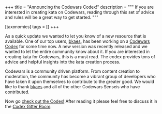 +++
title = "Announcing the Codewars Codex!"
description = """
If you are interested in creating kata on Codewars, reading through this set of advice and rules will be a great way to get started.
"""

[taxonomies]
tags = []
+++

As a quick update we wanted to let you know of a new resource that is available. One of our top users, [bkaes](http://codewars.com/users/bkaes), has been working on a [Codewars Codex](http://bkaestner.github.io/codewars-rules/) for some time now. A new version was recently released and we wanted to let the entire community know about it. If you are interested in creating kata for Codewars, this is a must read. The codex provides tons of advice and helpful insights into the kata creation process. 

Codewars is a community driven platform. From content creation to moderation, the community has become a vibrant group of developers who have taken it upon themselves to contribute to the greater good. We would like to thank [bkaes](http://codewars.com/users/bkaes) and all of the other Codewars Senseis who have contributed. 


Now go [check out the Codex!](http://bkaestner.github.io/codewars-rules/) After reading it please feel free to discuss it in the [Codex Gitter Room](https://gitter.im/bkaestner/codewars-rules).
